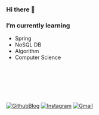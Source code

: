 ### Hi there 👋

### I’m currently learning  
  - Spring  
  - NoSQL DB  
  - Algorithm
  - Computer Science

<br/>
<br/>
<br/>
<br/>
<br/>

[![GithubBlog](https://img.shields.io/badge/Blog-181717?style=for-the-badge&logo=github&logoColor=white)](https://sju3358.github.io/)
[![Instagram](https://img.shields.io/badge/Instagram-E4405F?style=for-the-badge&logo=Instagram&logoColor=white)](https://www.instagram.com/sju3358/)
[![Gmail](https://img.shields.io/badge/Gmail-30B980?style=for-the-badge&logo=Gmail&logoColor=white)](mailto:tjdfkr011@gmail.com)
